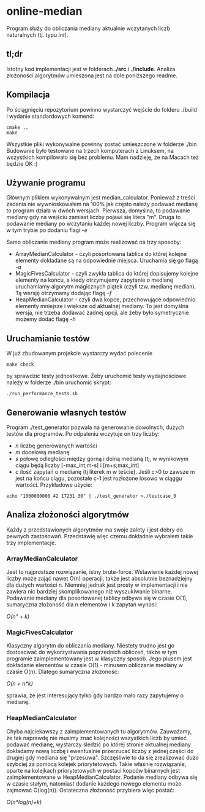 # online-median
Program służy do obliczania mediany aktualnie wczytanych liczb naturalnych (tj. typu *int*).

## tl;dr
Istotny kod implementacji jest w folderach **./src** i **./include**.
Analiza złożoności algorytmów umieszona jest na dole poniższego readme.

## Kompilacja
Po ściągnięciu repozytorium powinno wystarczyć wejście do folderu ./build i wydanie standardowych komend:
```
cmake ..
make
```

Wszystkie pliki wykonywalne powinny zostać umieszczone w folderze ./bin
Budowanie było testowane na trzech komputerach z Linuksem, na wszystkich kompilowało się bez problemu. Mam nadzieję, że na Macach też będzie OK :)

## Używanie programu
Głównym plikiem wykonywalnym jest median_calculator. Ponieważ z treści zadania nie wywnioskowałem na 100% jak często należy podawać medianę to program działa w dwóch wersjach. Pierwsza, domyślna, to podawanie mediany gdy na wejściu zamiast liczby pojawi się litera "m".
Druga to podawanie mediany po wczytaniu każdej nowej liczby. Program włącza się w tym trybie po dodaniu flagi *-e*

Samo obliczanie mediany program może realizować na trzy sposoby:
- ArrayMedianCalculator - czyli posortowana tablica do której kolejne elementy dokładane są na odpowiednie miejsca. Uruchamia się go flagą *-a*
- MagicFivesCalculator - czyli zwykła tablica do której dopisujemy kolejne elementy na końcu, a kiedy otrzymujemy zapytanie o medianę uruchamiamy algorytm magicznych piątek (czyli tzw. medianę median). Tą wersję otrzymamy dodając flagę *-f*
- HeapMedianCalculator - czyli dwa kopce, przechowujące odpowiednio elementy mniejsze i większe od aktualnej mediany. To jest domyślna wersja, nie trzeba dodawać żadnej opcji, ale żeby było symetrycznie możemy dodać flagę *-h*


## Uruchamianie testów
W już zbudowanym projekcie wystarczy wydać polecenie
```
make check
```
by sprawdzić testy jednostkowe. Żeby uruchomić testy wydajnościowe należy w folderze ./bin uruchomić skrypt:
```
./run_performance_tests.sh
```

## Generowanie własnych testów
Program ./test_generator pozwala na generowanie dowolnych, dużych testów dla programów. Po odpaleniu wczytuje on trzy liczby:
- *n* liczbę generowanych wartości
- *m* docelową medianę
- *s* połowę odległości między górną i dolną medianą (tj, w wynikowym ciągu będą liczby [-max_int;m-s] i [m+s;max_int]
- *c* ilość zapytań o medianę (tj literek m w teście). Jeśli c>0 to zawsze m jest na końcu ciągu, pozostałe c-1 jest rozłożone losowo w ciąggu wartości.
Przykładowe użycie:
```
echo "1000000000 42 17231 30" | ./test_generator >./testcase_0
```

## Analiza złożoności algorytmów
Każdy z przedstawionych algorytmów ma swoje zalety i jest dobry do pewnych zastosowań. Przedstawię więc czemu dokładnie wybrałem takie trzy implementacje.

### ArrayMedianCalculator
Jest to najprostsze rozwiązanie, istny brute-force. Wstawienie każdej nowej liczby może zająć nawet O(n) operacji, także jest absolutnie beznadziejny dla dużych wartości n. Niemniej jednak jest prosty w implementacji i nie zawiera nic bardziej skomplikowanego niż wyszukiwanie binarne.
Podawanie mediany dla posortowanej tablicy odbywa się w czasie O(1), sumaryczna złożoność dla n elementów i k zapytań wynosi:

*O(n² + k)*

### MagicFivesCalculator
Klasyczny algorytm do obliczania mediany. Niestety trudno jest go dostosować do wykorzystwania poprzednich obliczeń, także w tym programie zaimplementowany jest w klasyczny sposób. Jego plusem jest dokładanie elementów w czasie O(1) - minusem obliczanie mediany w czasie O(n). Dlatego sumaryczna złożoność:

*O(n + n\*k)*

sprawia, że jest interesujący tylko gdy bardzo mało razy zapytujemy o medianę.

### HeapMedianCalculator
Chyba najciekawszy z zaimplementowanych tu algorytmów. Zauważamy, że tak naprawdę nie musimy znać kolejności wszystkich liczb by umieć podawać medianę, wystarczy śledzić po której stronie aktualnej mediany dokładamy nową liczbę i ewentualnie przerzucać liczby z jednej części do drugiej gdy mediana się "przesuwa". Szczęśliwie to da się zrealizować dużo szybciej za pomocą kolejek priorytetowych. Takie właśnie rozwiązanie, oparte na kolejkach priorytetowych w postaci kopców binarnych jest zaimplementowane w HeapMedianCalculator. Podanie mediany odbywa się w czasie stałym, natomiast dodanie każdego nowego elementu może zajmować O(log(n)). Ostateczna złożoność przybiera więc postać:

*O(n\*log(n)+k)*
